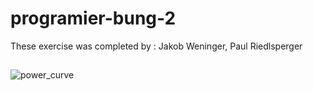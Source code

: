 # programier-bung-2
These exercise was completed by :
Jakob Weninger, Paul Riedlsperger
##

![power_curve](./figures/meinpower_curve.png)
